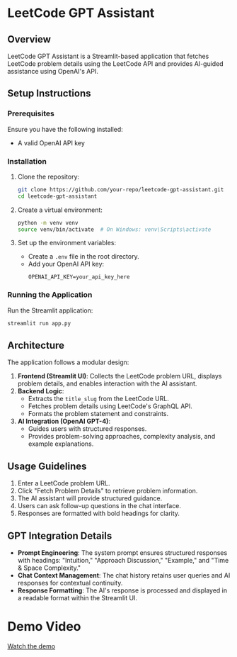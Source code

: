 # LeetCode GPT Assistant

## Overview
LeetCode GPT Assistant is a Streamlit-based application that fetches LeetCode problem details using the LeetCode API and provides AI-guided assistance using OpenAI's API. 

## Setup Instructions
### Prerequisites
Ensure you have the following installed:
- A valid OpenAI API key

### Installation
1. Clone the repository:
   ```bash
   git clone https://github.com/your-repo/leetcode-gpt-assistant.git
   cd leetcode-gpt-assistant
   ```
2. Create a virtual environment:
   ```bash
   python -m venv venv
   source venv/bin/activate  # On Windows: venv\Scripts\activate
   ```

3. Set up the environment variables:
   - Create a `.env` file in the root directory.
   - Add your OpenAI API key:
     ```
     OPENAI_API_KEY=your_api_key_here
     ```

### Running the Application
Run the Streamlit application:
```bash
streamlit run app.py
```

## Architecture
The application follows a modular design:
1. **Frontend (Streamlit UI)**: Collects the LeetCode problem URL, displays problem details, and enables interaction with the AI assistant.
2. **Backend Logic**:
   - Extracts the `title_slug` from the LeetCode URL.
   - Fetches problem details using LeetCode's GraphQL API.
   - Formats the problem statement and constraints.
3. **AI Integration (OpenAI GPT-4)**:
   - Guides users with structured responses.
   - Provides problem-solving approaches, complexity analysis, and example explanations.

## Usage Guidelines
1. Enter a LeetCode problem URL.
2. Click "Fetch Problem Details" to retrieve problem information.
3. The AI assistant will provide structured guidance.
4. Users can ask follow-up questions in the chat interface.
5. Responses are formatted with bold headings for clarity.

## GPT Integration Details
- **Prompt Engineering**: The system prompt ensures structured responses with headings: "Intuition," "Approach Discussion," "Example," and "Time & Space Complexity."
- **Chat Context Management**: The chat history retains user queries and AI responses for contextual continuity.
- **Response Formatting**: The AI's response is processed and displayed in a readable format within the Streamlit UI.

# Demo Video
[Watch the demo](assets/demo.mp4)



